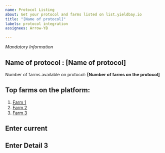 ```yaml
---
name: Protocol Listing
about: Get your protocol and farms listed on list.yieldbay.io
title: "[Name of protocol]"
labels: protocol integration
assignees: Arrow-YB

---
```


*Mandatory Information*
## Name of protocol : [Name of protocol]
Number of farms available on protocol: **[Number of farms on the protocol]**

## Top farms on the platform:
1. [Farm 1](link1)
2. [Farm 2](link2)
3. [Farm 3](link3)

## Enter current 

## Enter Detail 3
